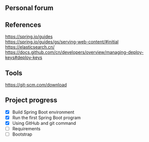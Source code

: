 ## Personal forum

## References
https://spring.io/guides  
https://spring.io/guides/gs/serving-web-content/#initial  
https://elasticsearch.cn/  
   https://docs.github.com/cn/developers/overview/managing-deploy-keys#deploy-keys  

## Tools
https://git-scm.com/download  

## Project progress
- [X] Build Spring Boot environment  
- [X] Run the first Spring Boot program  
- [X] Using GitHub and git command  
- [ ] Requirements  
- [ ] Bootstrap  
